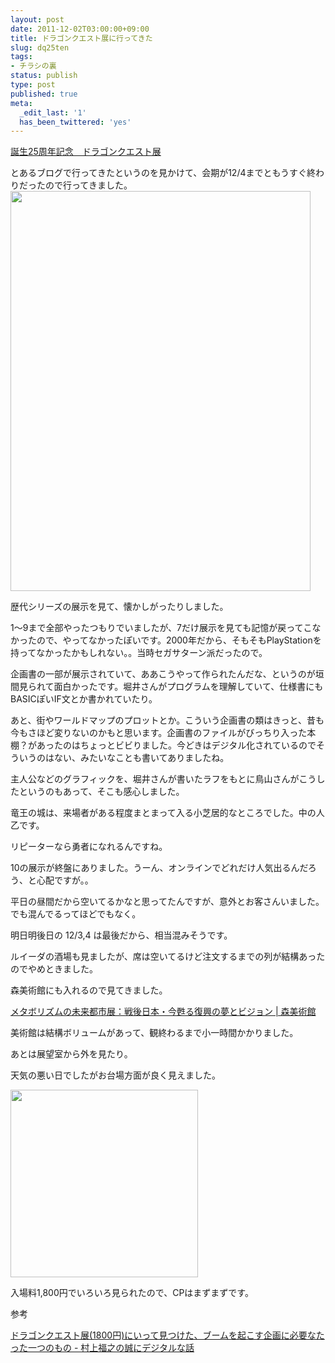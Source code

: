 ```yaml
---
layout: post
date: 2011-12-02T03:00:00+09:00
title: ドラゴンクエスト展に行ってきた
slug: dq25ten
tags:
- チラシの裏
status: publish
type: post
published: true
meta:
  _edit_last: '1'
  has_been_twittered: 'yes'
---
```

<a href="http://www.fujitv.co.jp/events/dq25ten/index.html">誕生25周年記念　ドラゴンクエスト展</a> 

とあるブログで行ってきたというのを見かけて、会期が12/4までともうすぐ終わりだったので行ってきました。
<a href="/images/uploads/2011/12/IMG_1087.jpg"><img src="/images/uploads/2011/12/IMG_1087.jpg" alt="" title="IMG_1087" width="480" height="640" class="alignnone size-full wp-image-418" /></a>

歴代シリーズの展示を見て、懐かしがったりしました。

1〜9まで全部やったつもりでいましたが、7だけ展示を見ても記憶が戻ってこなかったので、やってなかったぽいです。2000年だから、そもそもPlayStationを持ってなかったかもしれない。。当時セガサターン派だったので。

企画書の一部が展示されていて、ああこうやって作られたんだな、というのが垣間見られて面白かったです。堀井さんがプログラムを理解していて、仕様書にもBASICぽいIF文とか書かれていたり。

あと、街やワールドマップのプロットとか。こういう企画書の類はきっと、昔も今もさほど変りないのかもと思います。企画書のファイルがびっちり入った本棚？があったのはちょっとビビりました。今どきはデジタル化されているのでそういうのはない、みたいなことも書いてありましたね。

主人公などのグラフィックを、堀井さんが書いたラフをもとに鳥山さんがこうしたというのもあって、そこも感心しました。

竜王の城は、来場者がある程度まとまって入る小芝居的なところでした。中の人乙です。

リピーターなら勇者になれるんですね。

10の展示が終盤にありました。うーん、オンラインでどれだけ人気出るんだろう、と心配ですが。。

平日の昼間だから空いてるかなと思ってたんですが、意外とお客さんいました。でも混んでるってほどでもなく。

明日明後日の 12/3,4 は最後だから、相当混みそうです。

ルイーダの酒場も見ましたが、席は空いてるけど注文するまでの列が結構あったのでやめときました。


森美術館にも入れるので見てきました。

<a href="http://www.mori.art.museum/contents/metabolism/index.html">メタボリズムの未来都市展：戦後日本・今甦る復興の夢とビジョン | 森美術館</a> 

美術館は結構ボリュームがあって、観終わるまで小一時間かかりました。

あとは展望室から外を見たり。

天気の悪い日でしたがお台場方面が良く見えました。

<a href="/images/uploads/2011/12/IMG_1092.jpg"><img src="/images/uploads/2011/12/IMG_1092-300x300.jpg" alt="" title="IMG_1092" width="300" height="300" class="alignnone size-medium wp-image-419" /></a>

入場料1,800円でいろいろ見られたので、CPはまずまずです。


参考

<a href="http://blogs.bizmakoto.jp/fukuyuki/entry/3823.html">ドラゴンクエスト展(1800円)にいって見つけた、ブームを起こす企画に必要なたった一つのもの - 村上福之の誠にデジタルな話</a> 
